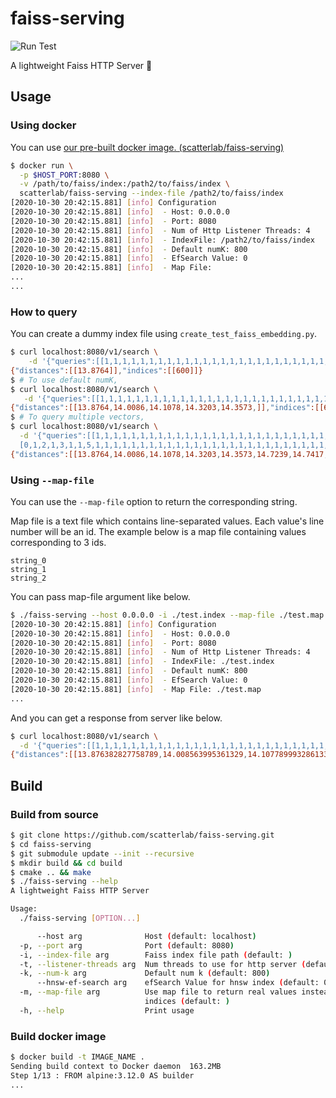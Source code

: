 # faiss-serving

![Run Test](https://github.com/scatterlab/faiss-serving/workflows/Run%20Test/badge.svg)

A lightweight Faiss HTTP Server 🚀

## Usage

### Using docker

You can use [our pre-built docker image. (scatterlab/faiss-serving)](https://hub.docker.com/r/scatterlab/faiss-serving)

```sh
$ docker run \
  -p $HOST_PORT:8080 \
  -v /path/to/faiss/index:/path2/to/faiss/index \
  scatterlab/faiss-serving --index-file /path2/to/faiss/index
[2020-10-30 20:42:15.881] [info] Configuration
[2020-10-30 20:42:15.881] [info]  - Host: 0.0.0.0
[2020-10-30 20:42:15.881] [info]  - Port: 8080
[2020-10-30 20:42:15.881] [info]  - Num of Http Listener Threads: 4
[2020-10-30 20:42:15.881] [info]  - IndexFile: /path2/to/faiss/index
[2020-10-30 20:42:15.881] [info]  - Default numK: 800
[2020-10-30 20:42:15.881] [info]  - EfSearch Value: 0
[2020-10-30 20:42:15.881] [info]  - Map File:
...
...
```

### How to query

You can create a dummy index file using `create_test_faiss_embedding.py`.

```sh
$ curl localhost:8080/v1/search \
    -d '{"queries":[[1,1,1,1,1,1,1,1,1,1,1,1,1,1,1,1,1,1,1,1,1,1,1,1,1,1,1,1,1,1,1,1,1,1,1,1,1,1,1,1,1,1,1,1,1,1,1,1,1,1,1,1,1,1,1,1,1,1,1,1,1,1,1,1]], "top_k": 1}'
{"distances":[[13.8764]],"indices":[[600]]}
$ # To use default numK,
$ curl localhost:8080/v1/search \
   -d '{"queries":[[1,1,1,1,1,1,1,1,1,1,1,1,1,1,1,1,1,1,1,1,1,1,1,1,1,1,1,1,1,1,1,1,1,1,1,1,1,1,1,1,1,1,1,1,1,1,1,1,1,1,1,1,1,1,1,1,1,1,1,1,1,1,1,1]]}'
{"distances":[[13.8764,14.0086,14.1078,14.3203,14.3573,]],"indices":[[600,917,830,890,902,...]]}
$ # To query multiple vectors,
$ curl localhost:8080/v1/search \
  -d '{"queries":[[1,1,1,1,1,1,1,1,1,1,1,1,1,1,1,1,1,1,1,1,1,1,1,1,1,1,1,1,1,1,1,1,1,1,1,1,1,1,1,1,1,1,1,1,1,1,1,1,1,1,1,1,1,1,1,1,1,1,1,1,1,1,1,1],
  [0,1,2,1,3,1,1,5,1,1,1,1,1,1,1,1,1,1,1,1,1,1,1,1,1,1,1,1,1,1,1,1,1,1,1,1,1,1,1,1,1,1,1,1,1,1,1,1,1,1,1,1,1,1,1,1,1,1,1,1,1,1,1,1]], "top_k": 10}'
{"distances":[[13.8764,14.0086,14.1078,14.3203,14.3573,14.7239,14.7417,15.0456,15.1448,15.4105],[38.1983,38.2254,39.6167,39.7312,40.1475,40.5731,40.6985,41.1706,41.2871,41.476]],"indices":[[600,917,830,890,902,900,148,1143,479,1289],[148,900,917,890,41,50,584,376,1261,973]]}
```

### Using `--map-file`

You can use the `--map-file` option to return the corresponding string.

Map file is a text file which contains line-separated values. Each value's line number will be an id. The example below is a map file containing values corresponding to 3 ids.

```text
string_0
string_1
string_2
```

You can pass map-file argument like below.

```sh
$ ./faiss-serving --host 0.0.0.0 -i ./test.index --map-file ./test.map
[2020-10-30 20:42:15.881] [info] Configuration
[2020-10-30 20:42:15.881] [info]  - Host: 0.0.0.0
[2020-10-30 20:42:15.881] [info]  - Port: 8080
[2020-10-30 20:42:15.881] [info]  - Num of Http Listener Threads: 4
[2020-10-30 20:42:15.881] [info]  - IndexFile: ./test.index
[2020-10-30 20:42:15.881] [info]  - Default numK: 800
[2020-10-30 20:42:15.881] [info]  - EfSearch Value: 0
[2020-10-30 20:42:15.881] [info]  - Map File: ./test.map
...
```

And you can get a response from server like below.

```sh
$ curl localhost:8080/v1/search \
  -d '{"queries":[[1,1,1,1,1,1,1,1,1,1,1,1,1,1,1,1,1,1,1,1,1,1,1,1,1,1,1,1,1,1,1,1,1,1,1,1,1,1,1,1,1,1,1,1,1,1,1,1,1,1,1,1,1,1,1,1,1,1,1,1,1,1,1,1]], "top_k": 3}'
{"distances":[[13.876382827758789,14.008563995361329,14.107789993286133]],"indices":[[600,917,830]],"strings":[["string_600","string_917","string_830"]]}
```

## Build

### Build from source

```sh
$ git clone https://github.com/scatterlab/faiss-serving.git
$ cd faiss-serving
$ git submodule update --init --recursive
$ mkdir build && cd build
$ cmake .. && make
$ ./faiss-serving --help
A lightweight Faiss HTTP Server

Usage:
  ./faiss-serving [OPTION...]

      --host arg              Host (default: localhost)
  -p, --port arg              Port (default: 8080)
  -i, --index-file arg        Faiss index file path (default: )
  -t, --listener-threads arg  Num threads to use for http server (default: 4)
  -k, --num-k arg             Default num k (default: 800)
      --hnsw-ef-search arg    efSearch Value for hnsw index (default: 0)
  -m, --map-file arg          Use map file to return real values instead of
                              indices (default: )
  -h, --help                  Print usage
```

### Build docker image

```sh
$ docker build -t IMAGE_NAME .
Sending build context to Docker daemon  163.2MB
Step 1/13 : FROM alpine:3.12.0 AS builder
...
```
